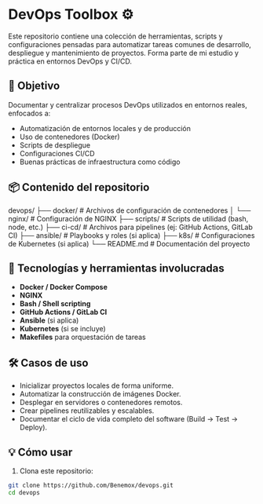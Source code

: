 # DevOps Toolbox ⚙️

Este repositorio contiene una colección de herramientas, scripts y configuraciones pensadas para automatizar tareas comunes de desarrollo, despliegue y mantenimiento de proyectos. Forma parte de mi estudio y práctica en entornos DevOps y CI/CD.

## 🎯 Objetivo

Documentar y centralizar procesos DevOps utilizados en entornos reales, enfocados a:

- Automatización de entornos locales y de producción
- Uso de contenedores (Docker)
- Scripts de despliegue
- Configuraciones CI/CD
- Buenas prácticas de infraestructura como código

## 📦 Contenido del repositorio

devops/
├── docker/ # Archivos de configuración de contenedores
│ └── nginx/ # Configuración de NGINX
├── scripts/ # Scripts de utilidad (bash, node, etc.)
├── ci-cd/ # Archivos para pipelines (ej: GitHub Actions, GitLab CI)
├── ansible/ # Playbooks y roles (si aplica)
├── k8s/ # Configuraciones de Kubernetes (si aplica)
└── README.md # Documentación del proyecto

## 🚀 Tecnologías y herramientas involucradas

- **Docker / Docker Compose**
- **NGINX**
- **Bash / Shell scripting**
- **GitHub Actions / GitLab CI**
- **Ansible** (si aplica)
- **Kubernetes** (si se incluye)
- **Makefiles** para orquestación de tareas

## 🛠 Casos de uso

- Inicializar proyectos locales de forma uniforme.
- Automatizar la construcción de imágenes Docker.
- Desplegar en servidores o contenedores remotos.
- Crear pipelines reutilizables y escalables.
- Documentar el ciclo de vida completo del software (Build -> Test -> Deploy).

## 💡 Cómo usar

1. Clona este repositorio:

```bash
git clone https://github.com/Benemox/devops.git
cd devops
